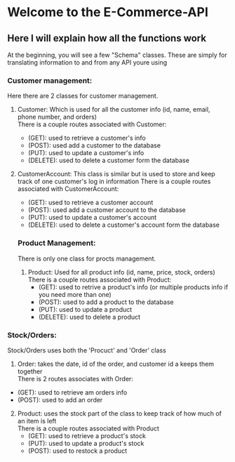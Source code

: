 # Welcome to the E-Commerce-API   
## Here I will explain how all the functions work  
At the beginning, you will see a few "Schema" classes. These are simply for translating information to and from any API youre using  

### Customer management:  
Here there are 2 classes for customer management.  
1. Customer: Which is used for all the customer info (id, name, email, phone number, and orders)  
   There is a couple routes associated with Customer:  
   - (GET): used to retrieve a customer's info  
   - (POST): used add a customer to the database  
   - (PUT): used to update a customer's info  
   - (DELETE): used to delete a customer form the database  
2. CustomerAccount: This class is similar but is used to store and keep track of one customer's log in information
   There is a couple routes associated with CustomerAccount:  
   - (GET): used to retrieve a customer account  
   - (POST): used add a customer account to the database  
   - (PUT): used to update a customer's account  
   - (DELETE): used to delete a customer's account form the database  

   ### Product Management:    
   There is only one class for procts management.  
   1. Product: Used for all product info (id, name, price, stock, orders)  
      There is a couple routes associated with Product:  
        - (GET): used to retrive a product's info (or multiple products info if you need more than one)   
        - (POST): used to add a product to the database  
        - (PUT): used to update a product  
        - (DELETE): used to delete a product  
 
  ### Stock/Orders:  
  Stock/Orders uses both the 'Procuct' and 'Order' class  
  1. Order: takes the date, id of the order, and customer id a keeps them together  
   There is 2 routes associates with Order:  
   - (GET): used to retrieve am orders info  
   - (POST): used to add an order  
  2. Product: uses the stock part of the class to keep track of how much of an item is left  
     There is a couple routes associated with Product  
     - (GET): used to retrieve a product's stock  
     - (PUT): used to update a product's stock  
     - (POST): used to restock a product  
  
  
   

